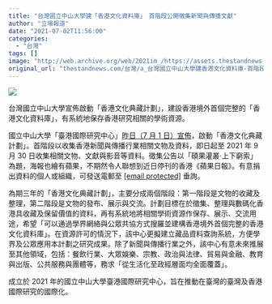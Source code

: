 ```yaml
---
title: "台灣國立中山大學建「香港文化資料庫」　首階段公開徵集新聞與傳播文獻"
author: "立場報道"
date: "2021-07-02T11:56:00"
categories:
  - "台灣"
tags: []
image: "http://web.archive.org/web/2021im_/https://assets.thestandnews.com/media/photos/20210702-01.png"
original_url: "thestandnews.com/台灣/a_台灣國立中山大學建香港文化資料庫-首階段公開徵集新聞與傳播文獻"
---
```

![](http://web.archive.org/web/2021im_/https://assets.thestandnews.com/media/photos/20210702-01.png)

台灣國立中山大學宣佈啟動「香港文化典藏計劃」，建設香港境外首個完整的「香港文化資料庫」，有系統地保存香港研究相關的學術資源。

國立中山大學「臺港國際研究中心」[昨日（7 月 1 日）宣佈](http://web.archive.org/web/20210716112727/https://www.facebook.com/permalink.php?story_fbid=121269870163124&id=110192967937481)，啟動「香港文化典藏計劃」。首階段以收集香港新聞與傳播行業相關文物及資料，即日起至 2021 年 9 月 30 日收集相關文物、文獻與影音等資料。徵集公告以「碩果灌叢‧上下窮索」為題，海報也繪有蘋果，不期然令人聯想到近日停刊的香港《蘋果日報》。有意捐出資料的個人或組織，可發送電郵至 [\[email protected\]](/web/20210716112727/https://www.thestandnews.com/cdn-cgi/l/email-protection#f1989f979edf9892859982b19c90989ddf9f82888284df949584df8586) 垂詢。

為期三年的「香港文化典藏計劃」，主要分成兩個階段：第一階段是文物的收藏及整理，第二階段是文物的發布、展示與交流。計劃目標在於徵集、整理與數碼化香港具收藏及保留價值的資料，再有系統地將相關學術資源作保存、展示、交流用途，希望「可以通過學界網絡與公眾共協方式搜羅並建構香港境外首個完整的香港文化資料庫」。在資源許可的情況下，該中心更擬建立藏品資料查詢系統，方便學界及公眾應用本計劃之研究成果。除了新聞與傳播行業之外，該中心有意未來推展至其他領域，包括：餐飲行業、大眾娛樂、宗教、政治與法律、貿易與金融、教育與出版、公共服務與團體等，務求「從生活化至政經層面均全面覆蓋」。

成立於 2021 年的國立中山大學臺港國際研究中心，旨在推動在臺灣的臺灣及香港國際研究的國際化。